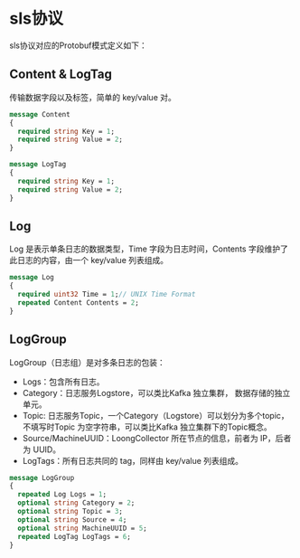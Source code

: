 # sls协议

sls协议对应的Protobuf模式定义如下：

## Content & LogTag

传输数据字段以及标签，简单的 key/value 对。

```protobuf
message Content
{
  required string Key = 1;
  required string Value = 2;
}

message LogTag
{
  required string Key = 1;
  required string Value = 2;
}
```

## Log

Log 是表示单条日志的数据类型，Time 字段为日志时间，Contents 字段维护了此日志的内容，由一个 key/value 列表组成。

```protobuf
message Log
{
  required uint32 Time = 1;// UNIX Time Format
  repeated Content Contents = 2;
}
```

## LogGroup

LogGroup（日志组）是对多条日志的包装：

- Logs：包含所有日志。
- Category：日志服务Logstore，可以类比Kafka 独立集群， 数据存储的独立单元。
- Topic: 日志服务Topic，一个Category（Logstore）可以划分为多个topic，不填写时Topic 为空字符串，可以类比Kafka 独立集群下的Topic概念。
- Source/MachineUUID：LoongCollector 所在节点的信息，前者为 IP，后者为 UUID。
- LogTags：所有日志共同的 tag，同样由 key/value 列表组成。

```protobuf
message LogGroup
{
  repeated Log Logs = 1;
  optional string Category = 2;
  optional string Topic = 3;
  optional string Source = 4;
  optional string MachineUUID = 5;
  repeated LogTag LogTags = 6;
}
```
